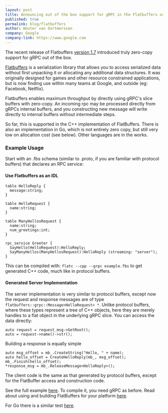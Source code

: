 ```yaml
---
layout: post
title: Announcing out of the box support for gRPC in the Flatbuffers serializaton library.
published: true
permalink: blog/flatbuffers
author: Wouter van Oortmerssen
company: Google
company-link: https://www.google.com
---
```


The recent release of Flatbuffers [version 1.7](https://github.com/google/flatbuffers/releases) introduced truly zero-copy support for gRPC out of the box. 

[Flatbuffers](https://google.github.io/flatbuffers/) is a serialization library that allows you to access serialized data without first unpacking it or allocating any 
additional data structures. It was originally designed for games and other resource constrained applications, but is now finding use
within many teams at Google, and outside (eg: Facebook, Netflix).

<!--more-->

Flatbuffers enables maximum throughput by directly using gRPC's slice buffers with zero-copy. An incoming rpc may be processed directly from gRPCs internal buffers, and you constructing new message will write directly to internal buffers without intermediate steps.

So far, this is supported in the C++ implementation of FlatBuffers. There is also an implementation in Go, which is not entirely zero copy, but still very low on allocation cost (see below). Other languages are in the works.


### Example Usage

Start with an .fbs schema (similar to .proto, if you are familiar with protocol buffers) that declares an RPC service:

#### Use Flatbuffers as an IDL

```
table HelloReply {
  message:string;
}

table HelloRequest {
  name:string;
}

table ManyHellosRequest {
  name:string;
  num_greetings:int;
}

rpc_service Greeter {
  SayHello(HelloRequest):HelloReply;
  SayManyHellos(ManyHellosRequest):HelloReply (streaming: "server");
}
```

This can be compiled with: `flatc --cpp --grpc example.fbs` to get generated C++ code, much like in protocol buffers.

#### Generated Server Implementation
The server implementation is very similar to protocol buffers, except now the request and response messages are of type `flatbuffers::grpc::Message<HelloRequest> *`. 
Unlike protocol buffers, where these types represent a tree of C++ objects, here they are merely handles to a flat object in the underlying gRPC slice. You can access the data directly:

```
auto request = request_msg->GetRoot();
auto = request->name()->str();
```

Building a response is equally simple
```
auto msg_offset = mb_.CreateString("Hello, " + name);
auto hello_offset = CreateHelloReply(mb_, msg_offset);
mb_.Finish(hello_offset);
*response_msg = mb_.ReleaseMessage<HelloReply>();
```

The client code is the same as that generated by protocol buffers, except for the FlatBuffer access and construction code.


See the full example [here](https://github.com/google/flatbuffers/tree/master/grpc/samples/greeter). To compile it, you need gRPC as before. 
Read about using and building FlatBuffers for your platform [here](https://google.github.io/flatbuffers/).

For Go there is a similar test [here](https://github.com/google/flatbuffers/blob/master/grpc/tests/go_test.go).
